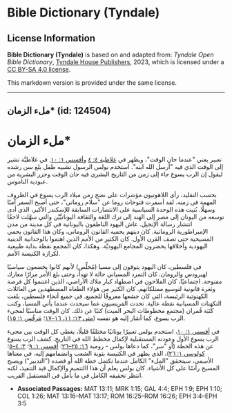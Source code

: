 # Bible Dictionary (Tyndale)

## License Information

**Bible Dictionary (Tyndale)** is based on and adapted from: _Tyndale Open Bible Dictionary_, [Tyndale House Publishers](https://tyndaleopenresources.com/), 2023, which is licensed under a [CC BY-SA 4.0 license](https://creativecommons.org/licenses/by-sa/4.0/legalcode.en).

This markdown version is provided under the same license.



--------------------------------

## ملء الزمان* (id: 124504)

ملء الزمان\*
============

تعبير يعني "عندما حان الوقت"، ويظهر في [غلاطية ٤: ٤](https://ref.ly/Gal4:4) و[أفسس ١: ١٠](https://ref.ly/Eph1:10). في غلاطيَّة تشير إلى الوقت الذي فيه "أرسل الله ابنه". استخدم بولس الرسول تشبيه طفل بلغ سن رشده ليقول إن الرب يسوع جاء إلى زمن من التاريخ البشري فيه حان الوقت وحرر البشرية من عبودية الناموس.

بحسب التقليد، رأى اللاهوتيون مؤشرات على نضج زمن ميلاد الرب يسوع في الظروف المهمة في زمنه. لقد أسفرت فتوحات روما عن "سلام روماني"، حتى أصبح السفر آمنًا وسهلًا. بُنيت هذه الوحدة السياسية على الانتصارات السابقة للإسكندر الأكبر، الذي أدى توسعه من اليونان إلى مصر إلى الهند إلى ترك اللغة والثقافة اليونانيَّيْن والتي سهَّلت لاحقًا انتشار رسالة الإنجيل. عاش اليهود الناطقون باليونانية في كل مدينة من مدن الإمبراطورية الرومانية. كان دينهم يحميه القانون الروماني، وكان هذا القانون يحمي المسيحية حتى نصف القرن الأول. كان الكثير من الأمم الذين اهتموا بالوحدانية الدينية اليهودية وأخلاقها يحضرون المجامع اليهوديَّة. وهكذا، كان المجمع نقطة بداية طبيعية لكرازة الكنيسة الأمم.

في فلسطين، كان اليهود يتوقون إلى مسيا (مُخلِّص) لأنهم كانوا يخضعون سياسيًا لهيرودس والرومان. كان التمرد المسياني حالة لا تهدأ، وحتى بلغ الأمر مرارًا معارك مفتوحة. اجتماعيًا، كان الفلاحون في اضطهاد كبار ملاك الأراضي، الذين اغتنموا كل فرصة وثغرة قانونية لتوسيع ممتلكاتهم. كان الكثير من هؤلاء الطغاة المضطهدين من العائلات الكهنوتية الرئيسة، التي كان جشعها معروفًا للجميع. في جميع أنحاء فلسطين، بلغت التكهنات المسيانية نقطة عالية. تحدث الفريسيون عما سيحدث عندما يأتي المسيا، وكتب كَتَبَة قُمران (مجتمع مخطوطات البحر الميت) كتبًا عن ذلك. كان الوقت مناسبًا لمجيء الرب يسوع، كما أشار إليه هو نفسه ([متى ١٣: ١١، ١٦–١٧](https://ref.ly/Matt13:11)؛ [مَرقُس ١: ١٥](https://ref.ly/Mark1:15)).

في [أفسس ١: ١٠](https://ref.ly/Eph1:10)، استخدم بولس تعبيرًا يونانيًا مختلفًا قليلًا، يغطي كل الوقت بين مجيء الرب يسوع الأول وعودته المستقبلية لإكمال مخطط الله في التاريخ. كشف الرب يسوع عن هذه الخطة (أو "سر"، كما دعاها بولس \- رومية [١٦: ٢٥–٢٦](https://ref.ly/Rom16:25-Rom16:26)؛ [أفسس ١: ٩](https://ref.ly/Eph1:9)؛ [٣: ٤–٥](https://ref.ly/Eph3:4-Eph3:5)؛ [كولوسي ١: ٢٦](https://ref.ly/Col1:26))، الذي يظهر في الكنيسة بتوبة الشعب وانضمامهم إليه. في معناها الأسمى، سيتحقق "الملء" الكامل عندما تكتمل خطة الله أو قصده ("التدبير") ويصبح المسيح رأسًا على كل الأشياء. كان بولس يعلم أن هذا االتتميم والإكمال قيد التنفيذ، لكنه انتظر تحقيقه الكامل في ما يأمل في المستقبل القريب.

* **Associated Passages:** MAT 13:11; MRK 1:15; GAL 4:4; EPH 1:9; EPH 1:10; COL 1:26; MAT 13:16–MAT 13:17; ROM 16:25–ROM 16:26; EPH 3:4–EPH 3:5

